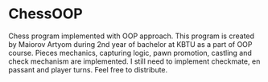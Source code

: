 # ChessOOP
Chess program implemented with OOP approach.
This program is created by Maiorov Artyom during 2nd year of bachelor at KBTU as a part of OOP course. 
Pieces mechanics, capturing logic, pawn promotion, castling and check mechanism are implemented.
I still need to implement checkmate, en passant and player turns.
Feel free to distribute.
